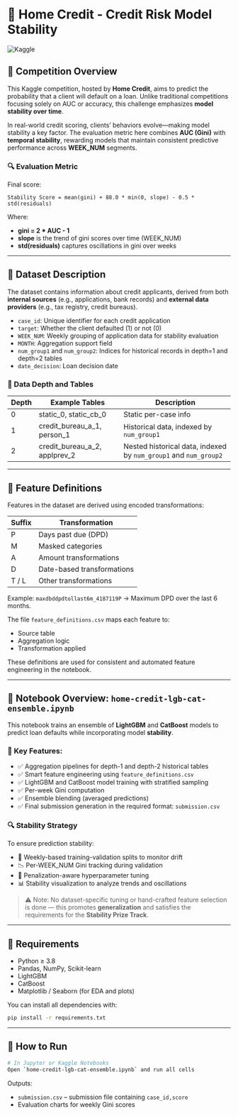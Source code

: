
# 🏦 Home Credit - Credit Risk Model Stability

![Kaggle](https://img.shields.io/badge/Kaggle-Competition-blue)

## 📌 Competition Overview

This Kaggle competition, hosted by **Home Credit**, aims to predict the probability that a client will default on a loan. Unlike traditional competitions focusing solely on AUC or accuracy, this challenge emphasizes **model stability over time**.

In real-world credit scoring, clients’ behaviors evolve—making model stability a key factor. The evaluation metric here combines **AUC (Gini)** with **temporal stability**, rewarding models that maintain consistent predictive performance across **WEEK_NUM** segments.

### 🔍 Evaluation Metric

Final score:

```
Stability Score = mean(gini) + 88.0 * min(0, slope) - 0.5 * std(residuals)
```

Where:
- **gini = 2 * AUC - 1**
- **slope** is the trend of gini scores over time (WEEK_NUM)
- **std(residuals)** captures oscillations in gini over weeks

---

## 📁 Dataset Description

The dataset contains information about credit applicants, derived from both **internal sources** (e.g., applications, bank records) and **external data providers** (e.g., tax registry, credit bureaus).

- `case_id`: Unique identifier for each credit application
- `target`: Whether the client defaulted (1) or not (0)
- `WEEK_NUM`: Weekly grouping of application data for stability evaluation
- `MONTH`: Aggregation support field
- `num_group1` and `num_group2`: Indices for historical records in depth=1 and depth=2 tables
- `date_decision`: Loan decision date

### 📂 Data Depth and Tables

| Depth | Example Tables | Description |
|-------|----------------|-------------|
| 0 | static_0, static_cb_0 | Static per-case info |
| 1 | credit_bureau_a_1, person_1 | Historical data, indexed by `num_group1` |
| 2 | credit_bureau_a_2, applprev_2 | Nested historical data, indexed by `num_group1` and `num_group2` |

---

## 🧮 Feature Definitions

Features in the dataset are derived using encoded transformations:

| Suffix | Transformation |
|--------|----------------|
| P | Days past due (DPD) |
| M | Masked categories |
| A | Amount transformations |
| D | Date-based transformations |
| T / L | Other transformations |

Example: `maxdbddpdtollast6m_4187119P` → Maximum DPD over the last 6 months.

The file `feature_definitions.csv` maps each feature to:
- Source table
- Aggregation logic
- Transformation applied

These definitions are used for consistent and automated feature engineering in the notebook.

---

## 📓 Notebook Overview: `home-credit-lgb-cat-ensemble.ipynb`

This notebook trains an ensemble of **LightGBM** and **CatBoost** models to predict loan defaults while incorporating model **stability**.

### 🔧 Key Features:
- ✅ Aggregation pipelines for depth-1 and depth-2 historical tables
- ✅ Smart feature engineering using `feature_definitions.csv`
- ✅ LightGBM and CatBoost model training with stratified sampling
- ✅ Per-week Gini computation
- ✅ Ensemble blending (averaged predictions)
- ✅ Final submission generation in the required format: `submission.csv`

### 🔍 Stability Strategy

To ensure prediction stability:
- 📅 Weekly-based training-validation splits to monitor drift
- 📉 Per-WEEK_NUM Gini tracking during validation
- 🧪 Penalization-aware hyperparameter tuning
- 📊 Stability visualization to analyze trends and oscillations

> ⚠️ Note: No dataset-specific tuning or hand-crafted feature selection is done — this promotes **generalization** and satisfies the requirements for the **Stability Prize Track**.

---

## 🧠 Requirements

- Python ≥ 3.8
- Pandas, NumPy, Scikit-learn
- LightGBM
- CatBoost
- Matplotlib / Seaborn (for EDA and plots)

You can install all dependencies with:

```bash
pip install -r requirements.txt
```

---

## 🚀 How to Run

```bash
# In Jupyter or Kaggle Notebooks
Open `home-credit-lgb-cat-ensemble.ipynb` and run all cells
```

Outputs:
- `submission.csv` – submission file containing `case_id,score`
- Evaluation charts for weekly Gini scores
